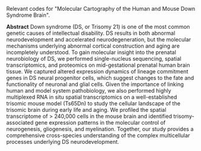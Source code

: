 Relevant codes for "Molecular Cartography of the Human and Mouse Down Syndrome Brain".

**Abstract**
Down syndrome (DS, or Trisomy 21) is one of the most common genetic causes of intellectual disability. DS results in both abnormal neurodevelopment and accelerated neurodegeneration, but the molecular mechanisms underlying abnormal cortical construction and aging are incompletely understood. To gain molecular insight into the prenatal neurobiology of DS, we performed single-nucleus sequencing, spatial transcriptomics, and proteomics on mid-gestational prenatal human brain tissue. We captured altered expression dynamics of lineage commitment genes in DS neural progenitor cells, which suggest changes to the fate and functionality of neuronal and glial cells. Given the importance of linking human and model system pathobiology, we also performed highly multiplexed RNA in situ spatial transcriptomics on a well-established trisomic mouse model (Ts65Dn) to study the cellular landscape of the trisomic brain during early life and aging. We profiled the spatial transcriptome of > 240,000 cells in the mouse brain and identified trisomy-associated gene expression patterns in the molecular control of neurogenesis, gliogenesis, and myelination. Together, our study provides a comprehensive cross-species understanding of the complex multicellular processes underlying DS neurodevelopment.
